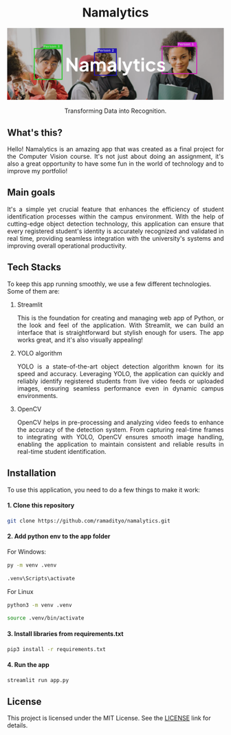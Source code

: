 <div align=center>
  <h1><b>Namalytics</b></h1>
</div>

![](assets/namalytics.png)

<div align=center>
  Transforming Data into Recognition.
</div>

## What's this?

<p align=justify>Hello! Namalytics is an amazing app that was created as a final project for the Computer Vision course. It's not just about doing an assignment, it's also a great opportunity to have some fun in the world of technology and to improve my portfolio!</p>

## Main goals

<p align=justify>It's a simple yet crucial feature that enhances the efficiency of student identification processes within the campus environment. With the help of cutting-edge object detection technology, this application can ensure that every registered student's identity is accurately recognized and validated in real time, providing seamless integration with the university's systems and improving overall operational productivity.</p>

## Tech Stacks

To keep this app running smoothly, we use a few different technologies. Some of them are:

<ol><li align=justify><p>Streamlit</p>This is the foundation for creating and managing web app of Python, or the look and feel of the application. With Streamlit, we can build an interface that is straightforward but stylish enough for users. The app works great, and it's also visually appealing!</li><li align=justify><p>YOLO algorithm</p>YOLO is a state-of-the-art object detection algorithm known for its speed and accuracy. Leveraging YOLO, the application can quickly and reliably identify registered students from live video feeds or uploaded images, ensuring seamless performance even in dynamic campus environments.</li><li align=justify><p>OpenCV</p>OpenCV helps in pre-processing and analyzing video feeds to enhance the accuracy of the detection system. From capturing real-time frames to integrating with YOLO, OpenCV ensures smooth image handling, enabling the application to maintain consistent and reliable results in real-time student identification.</li></ol>

## Installation

To use this application, you need to do a few things to make it work:

#### 1. Clone this repository

```bash
git clone https://github.com/ramadityo/namalytics.git
```

#### 2. Add python env to the app folder

For Windows:

```bash
py -m venv .venv
```

```bash
.venv\Scripts\activate
```

For Linux

```bash
python3 -m venv .venv
```

```bash
source .venv/bin/activate
```

#### 3. Install libraries from requirements.txt

```bash
pip3 install -r requirements.txt
```

#### 4. Run the app

```bash
streamlit run app.py
```

## License

This project is licensed under the MIT License. See the [LICENSE](https://opensource.org/license/MIT) link for details.
